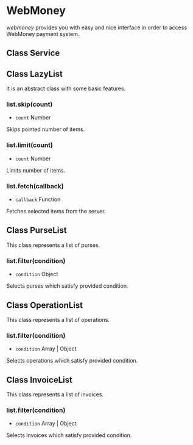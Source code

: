 # WebMoney

_webmoney_ provides you with easy and nice interface in order to access WebMoney payment system.

## Class Service

## Class LazyList

It is an abstract class with some basic features.

### list.skip(count)
- `count` Number

Skips pointed number of items.

### list.limit(count)
- `count` Number

Limits number of items.

### list.fetch(callback)
- `callback` Function

Fetches selected items from the server.

## Class PurseList

This class represents a list of purses.

### list.filter(condition)
- `condition` Object

Selects purses which satisfy provided condition.

## Class OperationList

This class represents a list of operations.

### list.filter(condition)
- `condition` Array | Object

Selects operations which satisfy provided condition.

## Class InvoiceList

This class represents a list of invoices.

### list.filter(condition)
- `condition` Array | Object

Selects invoices which satisfy provided condition.

